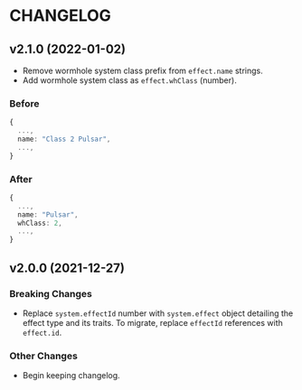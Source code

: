 # CHANGELOG

## v2.1.0 (2022-01-02)

- Remove wormhole system class prefix from `effect.name` strings.
- Add wormhole system class as `effect.whClass` (number).

### Before

```typescript
{
  ...,
  name: "Class 2 Pulsar",
  ...,
}
```

### After

```typescript
{
  ...,
  name: "Pulsar",
  whClass: 2,
  ...,
}
```

## v2.0.0 (2021-12-27)

### Breaking Changes

- Replace `system.effectId` number with `system.effect` object detailing the effect type and its traits. To migrate, replace `effectId` references with `effect.id`.

### Other Changes

- Begin keeping changelog.
